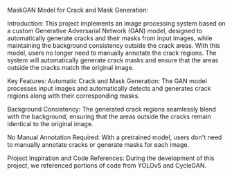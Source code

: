 MaskGAN Model for Crack and Mask Generation:

Introduction:
This project implements an image processing system based on a custom Generative Adversarial Network (GAN) model, designed to automatically generate cracks and their masks from input images, while maintaining the background consistency outside the crack areas. With this model, users no longer need to manually annotate the crack regions. The system will automatically generate crack masks and ensure that the areas outside the cracks match the original image.

Key Features:
Automatic Crack and Mask Generation: The GAN model processes input images and automatically detects and generates crack regions along with their corresponding masks.

Background Consistency: The generated crack regions seamlessly blend with the background, ensuring that the areas outside the cracks remain identical to the original image.

No Manual Annotation Required: With a pretrained model, users don't need to manually annotate cracks or generate masks for each image.

Project Inspiration and Code References:
During the development of this project, we referenced portions of code from YOLOv5 and CycleGAN.
